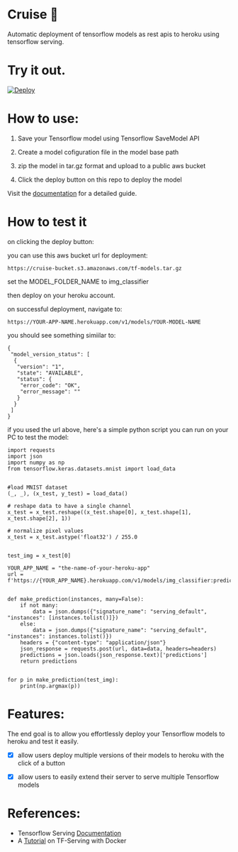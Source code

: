 # Cruise :rocket:

Automatic deployment of tensorflow models as rest apis to heroku using tensorflow serving.

# Try it out.

[![Deploy](https://www.herokucdn.com/deploy/button.svg)](https://heroku.com/deploy?template=https://github.com/JesuFemi-O/Cruise)

# How to use:

1. Save your Tensorflow model using Tensorflow SaveModel API

2. Create a model cofiguration file in the model base path

3. zip the model in tar.gz format and upload to a public aws bucket

4. Click the deploy button on this repo to deploy the model

Visit the [documentation](https://github.com/JesuFemi-O/Cruise/blob/main/documentation.md) for a detailed guide.

# How to test it

on clicking the deploy button:

you can use this aws bucket url for deployment:

```
https://cruise-bucket.s3.amazonaws.com/tf-models.tar.gz
```

set the MODEL_FOLDER_NAME to img_classifier

then deploy on your heroku account.

on successful deployment, navigate to:

```
https://YOUR-APP-NAME.herokuapp.com/v1/models/YOUR-MODEL-NAME
```

you should see something simiilar to:

```
{
 "model_version_status": [
  {
   "version": "1",
   "state": "AVAILABLE",
   "status": {
    "error_code": "OK",
    "error_message": ""
   }
  }
 ]
}

```

if you used the url above, here's a simple python script you can run on your PC to test the model:

```
import requests
import json
import numpy as np
from tensorflow.keras.datasets.mnist import load_data


#load MNIST dataset
(_, _), (x_test, y_test) = load_data()

# reshape data to have a single channel
x_test = x_test.reshape((x_test.shape[0], x_test.shape[1], x_test.shape[2], 1))

# normalize pixel values
x_test = x_test.astype('float32') / 255.0


test_img = x_test[0]

YOUR_APP_NAME = "the-name-of-your-heroku-app"
url = f'https://{YOUR_APP_NAME}.herokuapp.com/v1/models/img_classifier:predict'


def make_prediction(instances, many=False):
    if not many:
        data = json.dumps({"signature_name": "serving_default", "instances": [instances.tolist()]})
    else:
        data = json.dumps({"signature_name": "serving_default", "instances": instances.tolist()})
    headers = {"content-type": "application/json"}
    json_response = requests.post(url, data=data, headers=headers)
    predictions = json.loads(json_response.text)['predictions']
    return predictions


for p in make_prediction(test_img):
    print(np.argmax(p))
```

# Features:

The end goal is to allow you effortlessly deploy your Tensorflow models to heroku and test it easily.

- [x] allow users deploy multiple versions of their models to heroku with the click of a button

- [x] allow users to easily extend their server to serve multiple Tensorflow models

# References:

- Tensorflow Serving [Documentation](https://www.tensorflow.org/tfx/guide/serving)
- A [Tutorial](https://neptune.ai/blog/how-to-serve-machine-learning-models-with-tensorflow-serving-and-docker) on TF-Serving with Docker
